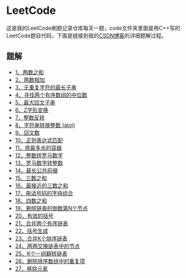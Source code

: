 # LeetCode
这是我的LeetCode刷题记录仓库每天一题，code文件夹里面是用C++写的LeetCode题目代码，下面是链接到我的[CSDN博客](https://blog.csdn.net/revendell/category_9400836.html)的详细题解过程。
## 题解
- [1、两数之和](https://blog.csdn.net/Revendell/article/details/103226344)<br>
- [2、两数相加](https://blog.csdn.net/Revendell/article/details/103230049)<br>
- [3、无重复字符的最长子串](https://blog.csdn.net/Revendell/article/details/103244573)<br>
- [4、寻找两个有序数组的中位数](https://blog.csdn.net/Revendell/article/details/103256310)<br>
- [5、最大回文子串](https://blog.csdn.net/Revendell/article/details/103300317)<br>
- [6、Z字形变换](https://blog.csdn.net/Revendell/article/details/103316424)<br>
- [7、整数反转](https://blog.csdn.net/Revendell/article/details/103316543)<br>
- [8、字符串转换整数 (atoi)](https://blog.csdn.net/Revendell/article/details/103335773)<br>
- [9、回文数](https://blog.csdn.net/Revendell/article/details/103336726)<br>
- [10、正则表达式匹配](https://blog.csdn.net/Revendell/article/details/103394816)<br>
- [11、盛最多水的容器](https://blog.csdn.net/Revendell/article/details/103357034)<br>
- [12、整数转罗马数字](https://blog.csdn.net/Revendell/article/details/103398130)<br>
- [13、罗马数字转整数](https://blog.csdn.net/Revendell/article/details/103406765)<br>
- [14、最长公共前缀](https://blog.csdn.net/Revendell/article/details/103408606)<br>
- [15、三数之和](https://blog.csdn.net/Revendell/article/details/103424913)<br>
- [16、最接近的三数之和](https://blog.csdn.net/Revendell/article/details/103428117)<br>
- [17、电话号码的字母组合](https://blog.csdn.net/Revendell/article/details/103450593)<br>
- [18、四数之和](https://blog.csdn.net/Revendell/article/details/103438442)<br>
- [19、删除链表的倒数第N个节点](https://blog.csdn.net/Revendell/article/details/103444927)<br>
- [20、有效的括号](https://blog.csdn.net/Revendell/article/details/103446886)<br>
- [21、合并两个有序链表](https://blog.csdn.net/Revendell/article/details/103460468)<br>
- [22、括号生成](https://blog.csdn.net/Revendell/article/details/103468918)<br>
- [23、合并K个排序链表](https://blog.csdn.net/Revendell/article/details/103482864)<br>
- [24、两两交换链表中的节点](https://blog.csdn.net/Revendell/article/details/103500685)<br>
- [25、K个一组翻转链表](https://blog.csdn.net/Revendell/article/details/103509921)<br>
- [26、删除排序数组中的重复项](https://blog.csdn.net/Revendell/article/details/103527479)<br>
- [27、移除元素](https://blog.csdn.net/Revendell/article/details/103537223)<br>
